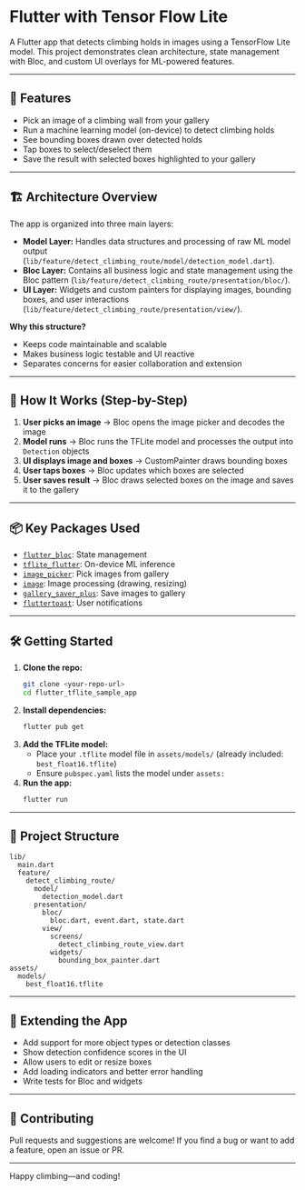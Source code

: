 # Flutter with Tensor Flow Lite

A Flutter app that detects climbing holds in images using a TensorFlow Lite model. This project demonstrates clean architecture, state management with Bloc, and custom UI overlays for ML-powered features.

---

## 🚀 Features

- Pick an image of a climbing wall from your gallery
- Run a machine learning model (on-device) to detect climbing holds
- See bounding boxes drawn over detected holds
- Tap boxes to select/deselect them
- Save the result with selected boxes highlighted to your gallery

---

## 🏗️ Architecture Overview

The app is organized into three main layers:

- **Model Layer:** Handles data structures and processing of raw ML model output (`lib/feature/detect_climbing_route/model/detection_model.dart`).
- **Bloc Layer:** Contains all business logic and state management using the Bloc pattern (`lib/feature/detect_climbing_route/presentation/bloc/`).
- **UI Layer:** Widgets and custom painters for displaying images, bounding boxes, and user interactions (`lib/feature/detect_climbing_route/presentation/view/`).

**Why this structure?**

- Keeps code maintainable and scalable
- Makes business logic testable and UI reactive
- Separates concerns for easier collaboration and extension

---

## 🧠 How It Works (Step-by-Step)

1. **User picks an image** → Bloc opens the image picker and decodes the image
2. **Model runs** → Bloc runs the TFLite model and processes the output into `Detection` objects
3. **UI displays image and boxes** → CustomPainter draws bounding boxes
4. **User taps boxes** → Bloc updates which boxes are selected
5. **User saves result** → Bloc draws selected boxes on the image and saves it to the gallery

---

## 📦 Key Packages Used

- [`flutter_bloc`](https://pub.dev/packages/flutter_bloc): State management
- [`tflite_flutter`](https://pub.dev/packages/tflite_flutter): On-device ML inference
- [`image_picker`](https://pub.dev/packages/image_picker): Pick images from gallery
- [`image`](https://pub.dev/packages/image): Image processing (drawing, resizing)
- [`gallery_saver_plus`](https://pub.dev/packages/gallery_saver_plus): Save images to gallery
- [`fluttertoast`](https://pub.dev/packages/fluttertoast): User notifications

---

## 🛠️ Getting Started

1. **Clone the repo:**
   ```sh
   git clone <your-repo-url>
   cd flutter_tflite_sample_app
   ```
2. **Install dependencies:**
   ```sh
   flutter pub get
   ```
3. **Add the TFLite model:**
   - Place your `.tflite` model file in `assets/models/` (already included: `best_float16.tflite`)
   - Ensure `pubspec.yaml` lists the model under `assets:`
4. **Run the app:**
   ```sh
   flutter run
   ```

---

## 📁 Project Structure

```
lib/
  main.dart
  feature/
    detect_climbing_route/
      model/
        detection_model.dart
      presentation/
        bloc/
          bloc.dart, event.dart, state.dart
        view/
          screens/
            detect_climbing_route_view.dart
          widgets/
            bounding_box_painter.dart
assets/
  models/
    best_float16.tflite
```

---

## 🤔 Extending the App

- Add support for more object types or detection classes
- Show detection confidence scores in the UI
- Allow users to edit or resize boxes
- Add loading indicators and better error handling
- Write tests for Bloc and widgets

---

## 🙌 Contributing

Pull requests and suggestions are welcome! If you find a bug or want to add a feature, open an issue or PR.

---

Happy climbing—and coding!
